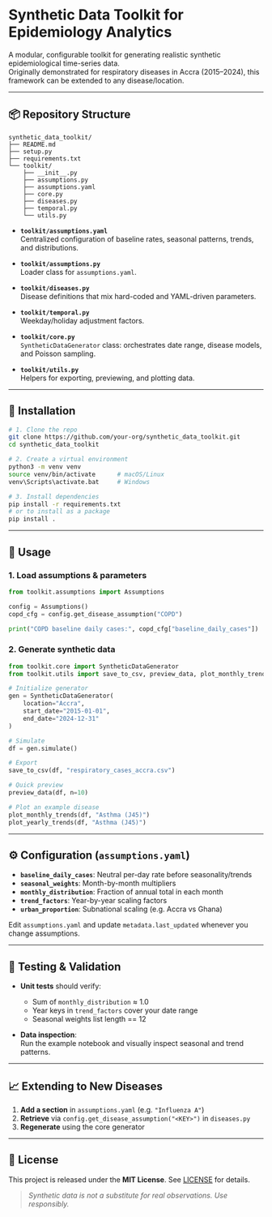 # Synthetic Data Toolkit for Epidemiology Analytics

A modular, configurable toolkit for generating realistic synthetic epidemiological time-series data.  
Originally demonstrated for respiratory diseases in Accra (2015–2024), this framework can be extended to any disease/location.

---

## 📦 Repository Structure

```
synthetic_data_toolkit/
├── README.md
├── setup.py
├── requirements.txt
└── toolkit/
    ├── __init__.py
    ├── assumptions.py
    ├── assumptions.yaml
    ├── core.py
    ├── diseases.py
    ├── temporal.py
    └── utils.py
```

- **`toolkit/assumptions.yaml`**  
  Centralized configuration of baseline rates, seasonal patterns, trends, and distributions.

- **`toolkit/assumptions.py`**  
  Loader class for `assumptions.yaml`.

- **`toolkit/diseases.py`**  
  Disease definitions that mix hard-coded and YAML-driven parameters.

- **`toolkit/temporal.py`**  
  Weekday/holiday adjustment factors.

- **`toolkit/core.py`**  
  `SyntheticDataGenerator` class: orchestrates date range, disease models, and Poisson sampling.

- **`toolkit/utils.py`**  
  Helpers for exporting, previewing, and plotting data.

---

## 🚀 Installation

```bash
# 1. Clone the repo
git clone https://github.com/your-org/synthetic_data_toolkit.git
cd synthetic_data_toolkit

# 2. Create a virtual environment
python3 -m venv venv
source venv/bin/activate      # macOS/Linux
venv\Scripts\activate.bat     # Windows

# 3. Install dependencies
pip install -r requirements.txt
# or to install as a package
pip install .
```

---

## 🔧 Usage

### 1. Load assumptions & parameters

```python
from toolkit.assumptions import Assumptions

config = Assumptions()
copd_cfg = config.get_disease_assumption("COPD")

print("COPD baseline daily cases:", copd_cfg["baseline_daily_cases"])
```

### 2. Generate synthetic data

```python
from toolkit.core import SyntheticDataGenerator
from toolkit.utils import save_to_csv, preview_data, plot_monthly_trends, plot_yearly_trends

# Initialize generator
gen = SyntheticDataGenerator(
    location="Accra",
    start_date="2015-01-01",
    end_date="2024-12-31"
)

# Simulate
df = gen.simulate()

# Export
save_to_csv(df, "respiratory_cases_accra.csv")

# Quick preview
preview_data(df, n=10)

# Plot an example disease
plot_monthly_trends(df, "Asthma (J45)")
plot_yearly_trends(df, "Asthma (J45)")
```

---

## ⚙️ Configuration (`assumptions.yaml`)

- **`baseline_daily_cases`**: Neutral per-day rate before seasonality/trends  
- **`seasonal_weights`**: Month-by-month multipliers  
- **`monthly_distribution`**: Fraction of annual total in each month  
- **`trend_factors`**: Year-by-year scaling factors  
- **`urban_proportion`**: Subnational scaling (e.g. Accra vs Ghana)

Edit `assumptions.yaml` and update `metadata.last_updated` whenever you change assumptions.

---

## 🧪 Testing & Validation

- **Unit tests** should verify:  
  - Sum of `monthly_distribution` ≈ 1.0  
  - Year keys in `trend_factors` cover your date range  
  - Seasonal weights list length == 12  

- **Data inspection**:  
  Run the example notebook and visually inspect seasonal and trend patterns.

---

## 📈 Extending to New Diseases

1. **Add a section** in `assumptions.yaml` (e.g. `"Influenza A"`)  
2. **Retrieve** via `config.get_disease_assumption("<KEY>")` in `diseases.py`  
3. **Regenerate** using the core generator

---

## 📜 License

This project is released under the **MIT License**. See [LICENSE](LICENSE) for details.

> _Synthetic data is not a substitute for real observations. Use responsibly._